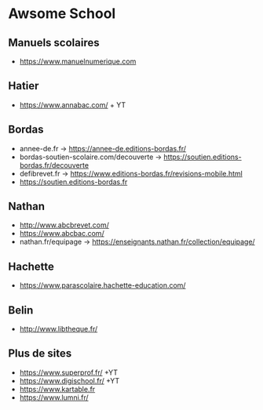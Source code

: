 # Awsome School

Manuels scolaires
---

- https://www.manuelnumerique.com

Hatier
---

- https://www.annabac.com/ + YT

Bordas 
---

- annee-de.fr -> https://annee-de.editions-bordas.fr/
- bordas-soutien-scolaire.com/decouverte -> https://soutien.editions-bordas.fr/decouverte
- defibrevet.fr -> https://www.editions-bordas.fr/revisions-mobile.html
- https://soutien.editions-bordas.fr

Nathan
---

- http://www.abcbrevet.com/
- https://www.abcbac.com/
- nathan.fr/equipage -> https://enseignants.nathan.fr/collection/equipage/

Hachette
---

- https://www.parascolaire.hachette-education.com/

Belin
---

- http://www.libtheque.fr/

Plus de sites
---

- https://www.superprof.fr/ +YT
- https://www.digischool.fr/ +YT
- https://www.kartable.fr
- https://www.lumni.fr/
